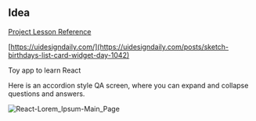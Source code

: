 ## Idea

[Project Lesson Reference](https://www.youtube.com/watch?v=ly3m6mv5qvg)

[https://uidesigndaily.com/](https://uidesigndaily.com/posts/sketch-birthdays-list-card-widget-day-1042)

Toy app to learn React

Here is an accordion style QA screen, where you can expand and collapse questions and answers.

![React-Lorem_Ipsum-Main_Page](https://user-images.githubusercontent.com/38383279/115977042-e2f64f80-a528-11eb-93fa-4b758cca523d.png)
